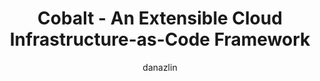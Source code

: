 ---
title: Cobalt - An Extensible Cloud Infrastructure-as-Code Framework
titleSuffix: Azure Example Scenarios
description: Description
author: danazlin
ms.date: 06/29/2020
ms.topic: example-scenario
ms.service: architecture-center
ms.subservice: example-scenarios
ms.custom:
- fcp
---